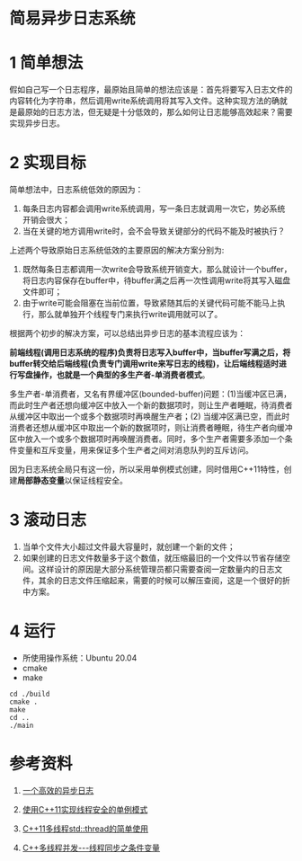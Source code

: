 # 简易异步日志系统

# 1 简单想法

假如自己写一个日志程序，最原始且简单的想法应该是：首先将要写入日志文件的内容转化为字符串，然后调用write系统调用将其写入文件。这种实现方法的确就是最原始的日志方法，但无疑是十分低效的，那么如何让日志能够高效起来？需要实现异步日志。

# 2 实现目标

简单想法中，日志系统低效的原因为：

1. 每条日志内容都会调用write系统调用，写一条日志就调用一次它，势必系统开销会很大；
2. 当在关键的地方调用write时，会不会导致关键部分的代码不能及时被执行？

上述两个导致原始日志系统低效的主要原因的解决方案分别为:

1. 既然每条日志都调用一次write会导致系统开销变大，那么就设计一个buffer，将日志内容保存在buffer中，待buffer满之后再一次性调用write将其写入磁盘文件即可；
2. 由于write可能会阻塞在当前位置，导致紧随其后的关键代码可能不能马上执行，那么就单独开个线程专门来执行write调用就可以了。

根据两个初步的解决方案，可以总结出异步日志的基本流程应该为：

**前端线程(调用日志系统的程序)负责将日志写入buffer中，当buffer写满之后，将buffer转交给后端线程(负责专门调用write来写日志的线程)，让后端线程适时进行写盘操作，也就是一个典型的多生产者-单消费者模式**。

多生产者-单消费者，又名有界缓冲区(bounded-buffer)问题：(1)当缓冲区已满，而此时生产者还想向缓冲区中放入一个新的数据项时，则让生产者睡眠，待消费者从缓冲区中取出一个或多个数据项时再唤醒生产者；(2)
当缓冲区满已空，而此时消费者还想从缓冲区中取出一个新的数据项时，则让消费者睡眠，待生产者向缓冲区中放入一个或多个数据项时再唤醒消费者。同时，多个生产者需要多添加一个条件变量和互斥变量，用来保证多个生产者之间对消息队列的互斥访问。

因为日志系统全局只有这一份，所以采用单例模式创建，同时借用C++11特性，创建**局部静态变量**以保证线程安全。

# 3 滚动日志

1. 当单个文件大小超过文件最大容量时，就创建一个新的文件；
2. 如果创建的日志文件数量多于这个数值，就压缩最旧的一个文件以节省存储空间。这样设计的原因是大部分系统管理员都只需要查阅一定数量内的日志文件，其余的日志文件压缩起来，需要的时候可以解压查阅，这是一个很好的折中方案。

# 4 运行

- 所使用操作系统：Ubuntu 20.04
- cmake
- make

```shell
cd ./build
cmake .
make
cd ..
./main
```

# 参考资料

1. [一个高效的异步日志](https://www.cnblogs.com/firstdream/p/6807706.html)

2. [使用C++11实现线程安全的单例模式](https://blog.csdn.net/zyhse/article/details/105336468)

3. [C++11多线程std::thread的简单使用](https://www.cnblogs.com/lifan3a/articles/7538472.html)

4. [C++多线程并发---线程同步之条件变量](https://blog.csdn.net/m0_37621078/article/details/89766449)

